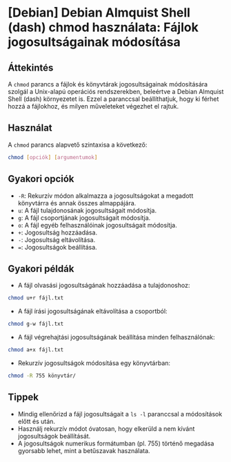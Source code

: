 # [Debian] Debian Almquist Shell (dash) chmod használata: Fájlok jogosultságainak módosítása

## Áttekintés
A `chmod` parancs a fájlok és könyvtárak jogosultságainak módosítására szolgál a Unix-alapú operációs rendszerekben, beleértve a Debian Almquist Shell (dash) környezetet is. Ezzel a paranccsal beállíthatjuk, hogy ki férhet hozzá a fájlokhoz, és milyen műveleteket végezhet el rajtuk.

## Használat
A `chmod` parancs alapvető szintaxisa a következő:

```bash
chmod [opciók] [argumentumok]
```

## Gyakori opciók
- `-R`: Rekurzív módon alkalmazza a jogosultságokat a megadott könyvtárra és annak összes almappájára.
- `u`: A fájl tulajdonosának jogosultságait módosítja.
- `g`: A fájl csoportjának jogosultságait módosítja.
- `o`: A fájl egyéb felhasználóinak jogosultságait módosítja.
- `+`: Jogosultság hozzáadása.
- `-`: Jogosultság eltávolítása.
- `=`: Jogosultságok beállítása.

## Gyakori példák
- A fájl olvasási jogosultságának hozzáadása a tulajdonoshoz:
```bash
chmod u+r fájl.txt
```

- A fájl írási jogosultságának eltávolítása a csoportból:
```bash
chmod g-w fájl.txt
```

- A fájl végrehajtási jogosultságának beállítása minden felhasználónak:
```bash
chmod a+x fájl.txt
```

- Rekurzív jogosultságok módosítása egy könyvtárban:
```bash
chmod -R 755 könyvtár/
```

## Tippek
- Mindig ellenőrizd a fájl jogosultságait a `ls -l` paranccsal a módosítások előtt és után.
- Használj rekurzív módot óvatosan, hogy elkerüld a nem kívánt jogosultságok beállítását.
- A jogosultságok numerikus formátumban (pl. 755) történő megadása gyorsabb lehet, mint a betűszavak használata.
